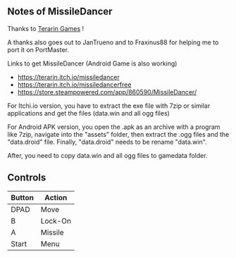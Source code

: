 ## Notes of MissileDancer

Thanks to [Terarin Games](https://www.teraringames.com/gamelist) !

A thanks also goes out to JanTrueno and to Fraxinus88 for helping me to port it on PortMaster.

Links to get MissileDancer (Android Game is also working)
- https://terarin.itch.io/missiledancer
- https://terarin.itch.io/missiledancerfree
- https://store.steampowered.com/app/860590/MissileDancer/

For Itchi.io version, you have to extract the exe file with 7zip or similar applications and get the files (data.win and all ogg files) 

For Android APK version, you open the .apk as an archive with a program like 7zip, navigate into the "assets" folder, then extract the .ogg files and the "data.droid" file. Finally, "data.droid" needs to be rename "data.win".

After, you need to copy data.win and all ogg files to gamedata folder.

## Controls

| Button | Action |
|--|--| 
|DPAD|Move|
|B|Lock-On|
|A|Missile|
|Start|Menu|
